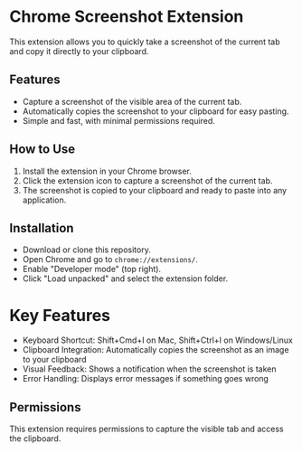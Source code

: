 # Chrome Screenshot Extension

This extension allows you to quickly take a screenshot of the current tab and copy it directly to your clipboard.

## Features
- Capture a screenshot of the visible area of the current tab.
- Automatically copies the screenshot to your clipboard for easy pasting.
- Simple and fast, with minimal permissions required.

## How to Use
1. Install the extension in your Chrome browser.
2. Click the extension icon to capture a screenshot of the current tab.
3. The screenshot is copied to your clipboard and ready to paste into any application.

## Installation
- Download or clone this repository.
- Open Chrome and go to `chrome://extensions/`.
- Enable "Developer mode" (top right).
- Click "Load unpacked" and select the extension folder.

# Key Features

- Keyboard Shortcut: Shift+Cmd+I on Mac, Shift+Ctrl+I on Windows/Linux
- Clipboard Integration: Automatically copies the screenshot as an image to your clipboard
- Visual Feedback: Shows a notification when the screenshot is taken
- Error Handling: Displays error messages if something goes wrong


## Permissions
This extension requires permissions to capture the visible tab and access the clipboard.
